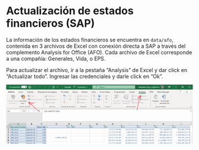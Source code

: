 # Actualización de estados financieros (SAP)

La información de los estados financieros se encuentra en `data/afo`, contenida en 3 archivos de Excel con conexión directa a SAP a través del complemento Analysis for Office (AFO). Cada archivo de Excel corresponde a una compañía: Generales, Vida, o EPS.

Para actualizar el archivo, ir a la pestaña “Analysis” de Excel y dar click en “Actualizar todo”. Ingresar las credenciales y darle click en “Ok”.

![Comandos para actualizar las cifras de SAP.](assets/actualizar_sap.png)
